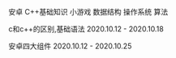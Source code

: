安卓
C++基础知识
小游戏
数据结构
操作系统
算法


c和c++的区别,基础语法   2020.10.12 - 2020.10.18

安卓四大组件   2020.10.12 - 2020.10.25